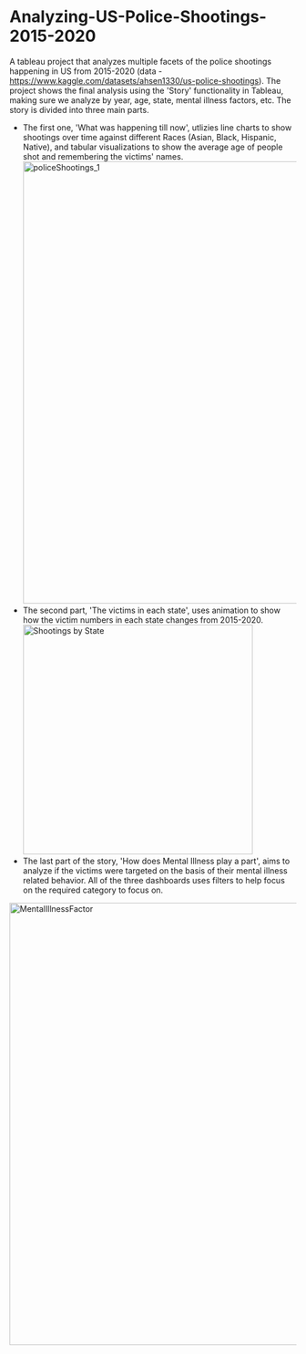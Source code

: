 # Analyzing-US-Police-Shootings-2015-2020
A tableau project that analyzes multiple facets of the police shootings happening in US from 2015-2020 (data - https://www.kaggle.com/datasets/ahsen1330/us-police-shootings). 
The project shows the final analysis using the 'Story' functionality in Tableau, making sure we analyze by year, age, state, mental illness factors, etc. The story is divided into three main parts. 
- The first one, 'What was happening till now', utlizies line charts to show shootings over time against different Races (Asian, Black, Hispanic, Native), and tabular visualizations to show the average age of people shot and remembering the victims' names.
  <img width="776" alt="policeShootings_1" src="https://github.com/user-attachments/assets/33004e9b-e30c-42eb-b38b-03d186e7286e" />
- The second part, 'The victims in each state', uses animation to show how the victim numbers in each state changes from 2015-2020.
  <img width="403" alt="Shootings by State" src="https://github.com/user-attachments/assets/d50212cf-c9e1-4369-b4b0-f3982caa5f2f" />
- The last part of the story, 'How does Mental Illness play a part', aims to analyze if the victims were targeted on the basis of their mental illness related behavior. All of the three dashboards uses filters to help focus on the required category to focus on. 
<img width="776" alt="MentalIllnessFactor" src="https://github.com/user-attachments/assets/ca8d7749-9106-48e4-a4d7-92a01c13f9bf" />
